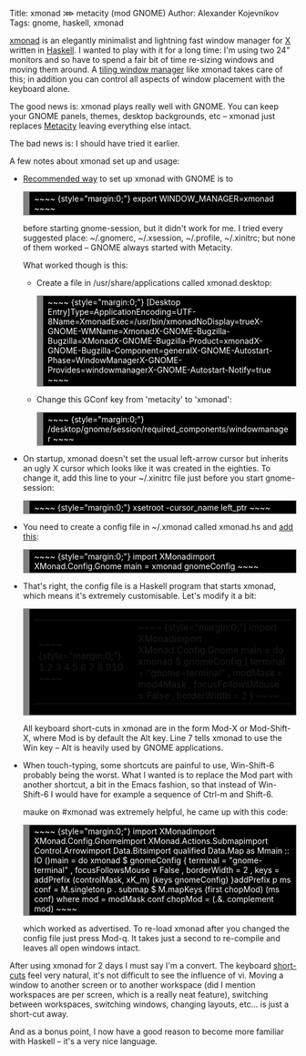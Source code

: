 Title: xmonad ⋙ metacity (mod GNOME)
Author: Alexander Kojevnikov
Tags: gnome, haskell, xmonad

[xmonad][] is an elegantly minimalist and lightning fast window manager
for [X][] written in [Haskell][]. I wanted to play with it for a long
time: I'm using two 24" monitors and so have to spend a fair bit of time
re-sizing windows and moving them around. A [tiling window manager][]
like xmonad takes care of this; in addition you can control all aspects
of window placement with the keyboard alone.

The good news is: xmonad plays really well with GNOME. You can keep your
GNOME panels, themes, desktop backgrounds, etc – xmonad just replaces
[Metacity][] leaving everything else intact.

The bad news is: I should have tried it earlier.

A few notes about xmonad set up and usage:

-   [Recommended way][] to set up xmonad with GNOME is to

    <!-- HTML generated using hilite.me -->

    <div style="overflow:auto;width:auto;color:white;background:black;border:solid gray;border-width:.1em .1em .1em .8em;padding:.2em .6em;">
    ~~~~ {style="margin:0;"}
    export WINDOW_MANAGER=xmonad
    ~~~~

    </div>

    before starting gnome-session, but it didn't work for me. I tried
    every suggested place: \~/.gnomerc, \~/.xsession, \~/.profile,
    \~/.xinitrc; but none of them worked – GNOME always started with
    Metacity.

    What worked though is this:

    -   Create a file in /usr/share/applications called xmonad.desktop:

        <!-- HTML generated using hilite.me -->

        <div style="overflow:auto;width:auto;color:white;background:black;border:solid gray;border-width:.1em .1em .1em .8em;padding:.2em .6em;">
        ~~~~ {style="margin:0;"}
        [Desktop Entry]Type=ApplicationEncoding=UTF-8Name=XmonadExec=/usr/bin/xmonadNoDisplay=trueX-GNOME-WMName=XmonadX-GNOME-Bugzilla-Bugzilla=XMonadX-GNOME-Bugzilla-Product=xmonadX-GNOME-Bugzilla-Component=generalX-GNOME-Autostart-Phase=WindowManagerX-GNOME-Provides=windowmanagerX-GNOME-Autostart-Notify=true
        ~~~~

        </div>

    -   Change this GConf key from 'metacity' to 'xmonad':

        <!-- HTML generated using hilite.me -->

        <div style="overflow:auto;width:auto;color:white;background:black;border:solid gray;border-width:.1em .1em .1em .8em;padding:.2em .6em;">
        ~~~~ {style="margin:0;"}
        /desktop/gnome/session/required_components/windowmanager
        ~~~~

        </div>

-   On startup, xmonad doesn't set the usual left-arrow cursor but
    inherits an ugly X cursor which looks like it was created in the
    eighties. To change it, add this line to your \~/.xinitrc file just
    before you start gnome-session:

    <!-- HTML generated using hilite.me -->

    <div style="overflow:auto;width:auto;color:white;background:black;border:solid gray;border-width:.1em .1em .1em .8em;padding:.2em .6em;">
    ~~~~ {style="margin:0;"}
    xsetroot -cursor_name left_ptr
    ~~~~

    </div>

-   You need to create a config file in \~/.xmonad called xmonad.hs and
    [add this][]:

    <!-- HTML generated using hilite.me -->

    <div style="overflow:auto;width:auto;color:white;background:black;border:solid gray;border-width:.1em .1em .1em .8em;padding:.2em .6em;">
    ~~~~ {style="margin:0;"}
    import XMonadimport XMonad.Config.Gnome main = xmonad gnomeConfig
    ~~~~

    </div>

-   That's right, the config file is a Haskell program that starts
    xmonad, which means it's extremely customisable. Let's modify it a
    bit:

    <!-- HTML generated using hilite.me -->

    <div style="overflow:auto;width:auto;color:white;background:black;border:solid gray;border-width:.1em .1em .1em .8em;padding:.2em .6em;">
    <table>
    <tr>
    <td>
    ~~~~ {style="margin:0;"}
     1 2 3 4 5 6 7 8 910
    ~~~~

    </td>
    <td>
    ~~~~ {style="margin:0;"}
    import XMonadimport XMonad.Config.Gnome main = do  xmonad $ gnomeConfig    { terminal    = "gnome-terminal"    , modMask     = mod4Mask    , focusFollowsMouse = False    , borderWidth = 2    }
    ~~~~

    </td>
    </tr>
    </table>
    </div>

    All keyboard short-cuts in xmonad are in the form Mod-X or
    Mod-Shift-X, where Mod is by default the Alt key. Line 7 tells
    xmonad to use the Win key – Alt is heavily used by GNOME
    applications.

-   When touch-typing, some shortcuts are painful to use, Win-Shift-6
    probably being the worst. What I wanted is to replace the Mod part
    with another shortcut, a bit in the Emacs fashion, so that instead
    of Win-Shift-6 I would have for example a sequence of Ctrl-m and
    Shift-6.

    mauke on \#xmonad was extremely helpful, he came up with this code:

    <!-- HTML generated using hilite.me -->

    <div style="overflow:auto;width:auto;color:white;background:black;border:solid gray;border-width:.1em .1em .1em .8em;padding:.2em .6em;">
    ~~~~ {style="margin:0;"}
    import XMonadimport XMonad.Config.Gnomeimport XMonad.Actions.Submapimport Control.Arrowimport Data.Bitsimport qualified Data.Map as Mmain :: IO ()main = do    xmonad $ gnomeConfig         { terminal = "gnome-terminal"         , focusFollowsMouse = False         , borderWidth = 2         , keys = addPrefix (controlMask, xK_m) (keys gnomeConfig)         }addPrefix p ms conf =    M.singleton p . submap $ M.mapKeys (first chopMod) (ms conf)    where    mod = modMask conf    chopMod = (.&. complement mod)
    ~~~~

    </div>

    which worked as advertised. To re-load xmonad after you changed the
    config file just press Mod-q. It takes just a second to re-compile
    and leaves all open windows intact.

After using xmonad for 2 days I must say I'm a convert. The keyboard
[short-cuts][] feel very natural, it's not difficult to see the
influence of vi. Moving a window to another screen or to another
workspace (did I mention workspaces are per screen, which is a really
neat feature), switching between workspaces, switching windows, changing
layouts, etc... is just a short-cut away.

And as a bonus point, I now have a good reason to become more familiar
with Haskell – it's a very nice language.

  [xmonad]: http://xmonad.org/
  [X]: http://www.x.org/
  [Haskell]: http://haskell.org/
  [tiling window manager]: http://en.wikipedia.org/wiki/Tiling_window_manager
  [Metacity]: http://en.wikipedia.org/wiki/Metacity
  [Recommended way]: http://www.haskell.org/haskellwiki/Xmonad/Using_xmonad_in_Gnome
  [add this]: http://www.haskell.org/haskellwiki/Xmonad/Basic_Desktop_Environment_Integration
  [short-cuts]: http://haskell.org/haskellwiki/Image:Xmbindings.png
